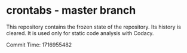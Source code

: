 # crontabs - master branch

This repository contains the frozen state of the repository.
Its history is cleared. It is used only for static code
analysis with Codacy.

Commit Time: 1716955482